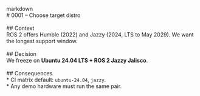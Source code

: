 markdown<br># 0001 – Choose target distro<br><br>## Context<br>ROS 2 offers Humble (2022) and Jazzy (2024, LTS to May 2029). We want the longest support window.<br><br>## Decision<br>We freeze on **Ubuntu 24.04 LTS + ROS 2 Jazzy Jalisco**.<br><br>## Consequences<br>* CI matrix default: `ubuntu-24.04`, `jazzy`.<br>* Any demo hardware must run the same pair.<br>
